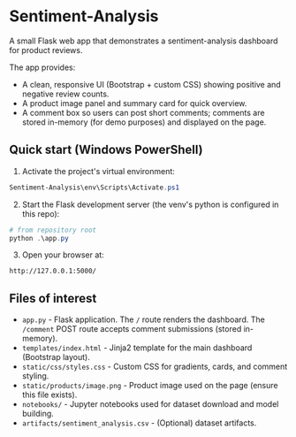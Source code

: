 # Sentiment-Analysis
A small Flask web app that demonstrates a sentiment-analysis dashboard for product reviews.

The app provides:

- A clean, responsive UI (Bootstrap + custom CSS) showing positive and negative review counts.
- A product image panel and summary card for quick overview.
- A comment box so users can post short comments; comments are stored in-memory (for demo purposes) and displayed on the page.


## Quick start (Windows PowerShell)

1. Activate the project's virtual environment:

```powershell
Sentiment-Analysis\env\Scripts\Activate.ps1
```

2. Start the Flask development server (the venv's python is configured in this repo):

```powershell
# from repository root
python .\app.py
```

3. Open your browser at:

```
http://127.0.0.1:5000/
```


## Files of interest

- `app.py` - Flask application. The `/` route renders the dashboard. The `/comment` POST route accepts comment submissions (stored in-memory).
- `templates/index.html` - Jinja2 template for the main dashboard (Bootstrap layout).
- `static/css/styles.css` - Custom CSS for gradients, cards, and comment styling.
- `static/products/image.png` - Product image used on the page (ensure this file exists).
- `notebooks/` - Jupyter notebooks used for dataset download and model building.
- `artifacts/sentiment_analysis.csv` - (Optional) dataset artifacts.
